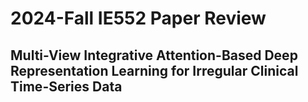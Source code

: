# 2024-Fall IE552 Paper Review
## Multi-View Integrative Attention-Based Deep Representation Learning for Irregular Clinical Time-Series Data
